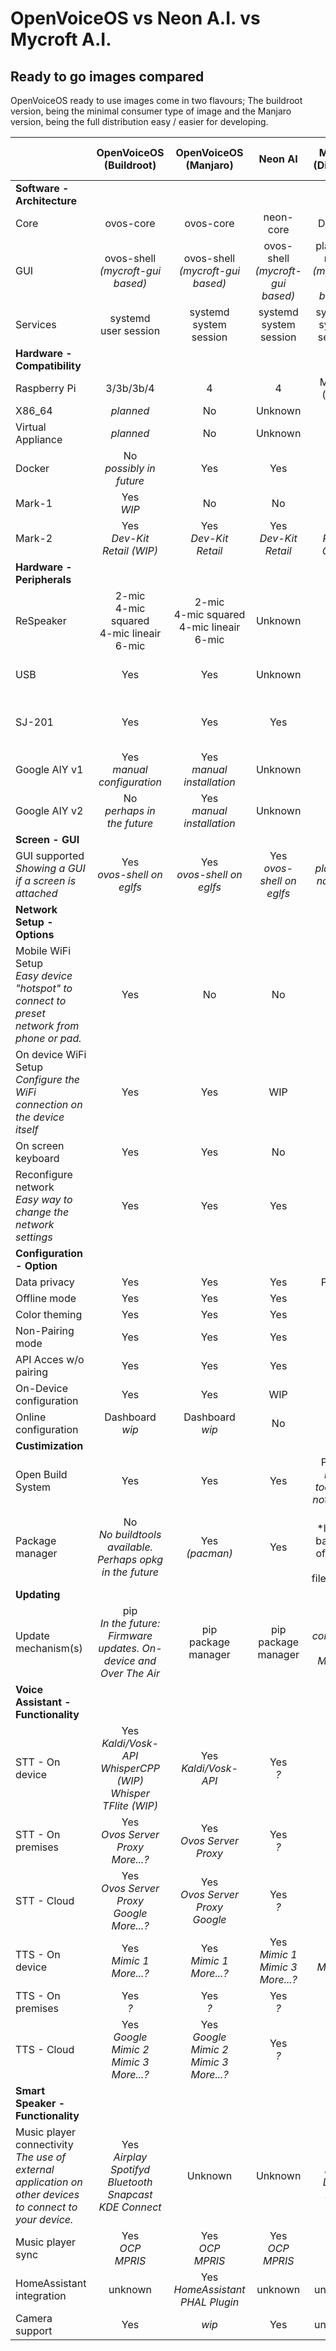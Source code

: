 # OpenVoiceOS vs Neon A.I. vs Mycroft A.I.

## Ready to go images compared
OpenVoiceOS ready to use images come in two flavours; The buildroot version, being the minimal consumer type of image and the Manjaro version, being the full distribution easy / easier for developing.

|  | **OpenVoiceOS<br>(Buildroot)** | **OpenVoiceOS<br>(Manjaro)** | **Neon AI** | **Mark II<br>(Dinkum)** | **Mycroft A.I.<br>(PiCroft)**  |
|:---|:---:|:---:|:---:|:---:|:---:|
| **Software - Architecture** |
| Core | ovos-core | ovos-core | neon-core | Dinkum | mycroft-core |
| GUI | ovos-shell<br>*(mycroft-gui based)* | ovos-shell<br>*(mycroft-gui based)* | ovos-shell<br>*(mycroft-gui based)* | plasma-nano<br>*(mycroft-gui based)* | N/A |
| Services | systemd<br>user session | systemd<br>system session | systemd<br>system session | systemd<br>system session | N/A |
| **Hardware - Compatibility** |
| Raspberry Pi | 3/3b/3b/4| 4 | 4 | Mark II<br>(only) | 3/3b/3b/4 |
| X86_64 | *planned* | No | Unknown | No | No |
| Virtual Appliance | *planned* | No | Unknown | No | No |
| Docker | No<br>*possibly in future* | Yes | Yes | No | No |
| Mark-1 | Yes<br>*WIP* | No | No | No | No |
| Mark-2 | Yes<br>*Dev-Kit<br>Retail (WIP)* | Yes<br>*Dev-Kit<br>Retail* | Yes<br>*Dev-Kit<br>Retail* | Yes<br>*Retail ONLY* | No |
| **Hardware - Peripherals** |
| ReSpeaker | 2-mic<br>4-mic squared<br>4-mic lineair<br>6-mic | 2-mic<br>4-mic squared<br>4-mic lineair<br>6-mic | Unknown | No | Yes<br>*manual installation?* |
| USB | Yes | Yes | Unknown | No | Yes<br>*manual installation* |
| SJ-201 | Yes | Yes | Yes | Yes | No<br>*sandbox image maybe* |
| Google AIY v1 | Yes<br>*manual configuration* | Yes<br>*manual installation* | Unknown | No | No<br>*manual installation?* |
| Google AIY v2 | No<br>*perhaps in the future* | Yes<br>*manual installation*  | Unknown | No | No<br>*manual installation?* |
| **Screen - GUI** |
| GUI supported<br>*Showing a GUI if a screen is attached* | Yes<br>*ovos-shell on eglfs* | Yes<br>*ovos-shell on eglfs* | Yes<br>*ovos-shell on eglfs* | Yes<br>*plasma-nano on X11* | No |
| **Network Setup - Options** |
| Mobile WiFi Setup<br>*Easy device "hotspot" to connect to preset network from phone or pad.*  | Yes | No | No | Yes | No |
| On device WiFi Setup<br>*Configure the WiFi connection on the device itself* | Yes | Yes | WIP | No | No |
| On screen keyboard | Yes | Yes | No | Yes | No |
| Reconfigure network<br>*Easy way to change the network settings* | Yes | Yes | Yes | No | No |
| **Configuration - Option** |
| Data privacy | Yes | Yes | Yes | Partial | Partial |
| Offline mode | Yes | Yes | Yes | No | No |
| Color theming | Yes | Yes | Yes | No | No |
| Non-Pairing mode | Yes | Yes | Yes | No | No |
| API Acces w/o pairing | Yes | Yes | Yes | No | No |
| On-Device configuration | Yes | Yes | WIP | No | No |
| Online configuration | Dashboard<br>*wip*  | Dashboard<br>*wip* | No | Yes | Yes |
| **Custimization** |
| Open Build System | Yes | Yes | Yes | Partial<br>*build tools are not public* | Yes |
| Package manager | No<br>*No buildtools available.<br>Perhaps opkg in the future* | Yes<br>*(pacman)* | Yes | Yes<br>*limited bacuase of read-only filesystem | Yes |
| **Updating** |
| Update mechanism(s) | pip<br>*In the future:<br>Firmware updates. On-device and Over The Air* | pip<br>package manager | pip<br>package manager | OTA<br>*controlled by Mycroft* | pip<br>package manager |
| **Voice Assistant - Functionality** |
| STT - On device | Yes<br>*Kaldi/Vosk-API<br>WhisperCPP (WIP)<br>Whisper TFlite (WIP)* | Yes<br>*Kaldi/Vosk-API* | Yes<br>*?* | No | No |
| STT - On premises | Yes<br>*Ovos Server Proxy<br>More...?* | Yes<br>*Ovos Server Proxy<br>* | Yes<br>*?* | No | No |
| STT - Cloud | Yes<br>*Ovos Server Proxy<br>Google<br>More...?* | Yes<br>*Ovos Server Proxy<br>Google<br>* | Yes<br>*?* | No | No |
| TTS - On device | Yes<br>*Mimic 1<br>More...?* | Yes<br>*Mimic 1<br>More...?* | Yes<br>*Mimic 1<br>Mimic 3<br>More...?* | Yes<br>*Mimic 3* | Yes<br>*Mimic 1* |
| TTS - On premises | Yes<br>*?* | Yes<br>*?* | Yes<br>*?* | No | No |
| TTS - Cloud | Yes<br>*Google<br>Mimic 2<br>Mimic 3<br>More...?* | Yes<br>*Google<br>Mimic 2<br>Mimic 3<br>More...?*  | Yes<br>*?* | No | No |
| **Smart Speaker - Functionality** |
| Music player connectivity<br>*The use of external application on other devices to connect to your device.* | Yes<br>*Airplay<br>Spotifyd<br>Bluetooth<br>Snapcast<br>KDE Connect* | Unknown | Unknown | Yes<br>*MPD<br>Local Files* | No<br>*manual installation?* |
| Music player sync | Yes<br>*OCP<br>MPRIS* | Yes<br>*OCP<br>MPRIS* | Yes<br>*OCP<br>MPRIS* | No | No |
| HomeAssistant integration | unknown | Yes<br>*HomeAssistant<br>PHAL Plugin* | unknown | unknown | unknown |
| Camera support | Yes | *wip* | Yes | unknown | unknown |
